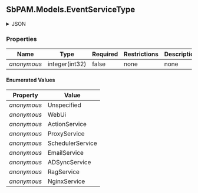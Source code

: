 
<h2 id="tocS_SbPAM.Models.EventServiceType">SbPAM.Models.EventServiceType</h2>

<a id="schemasbpam.models.eventservicetype"></a>
<a id="schema_SbPAM.Models.EventServiceType"></a>
<a id="tocSsbpam.models.eventservicetype"></a>
<a id="tocssbpam.models.eventservicetype"></a>

<details><summary>JSON</summary>


```json
"Unspecified"

```


</details>

### Properties

|Name|Type|Required|Restrictions|Description|
|---|---|---|---|---|
|*anonymous*|integer(int32)|false|none|none|

#### Enumerated Values

|Property|Value|
|---|---|
|*anonymous*|Unspecified|
|*anonymous*|WebUi|
|*anonymous*|ActionService|
|*anonymous*|ProxyService|
|*anonymous*|SchedulerService|
|*anonymous*|EmailService|
|*anonymous*|ADSyncService|
|*anonymous*|RagService|
|*anonymous*|NginxService|


